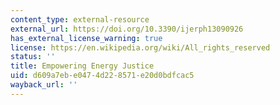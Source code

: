 ```yaml
---
content_type: external-resource
external_url: https://doi.org/10.3390/ijerph13090926
has_external_license_warning: true
license: https://en.wikipedia.org/wiki/All_rights_reserved
status: ''
title: Empowering Energy Justice
uid: d609a7eb-e047-4d22-8571-e20d0bdfcac5
wayback_url: ''
---
```

